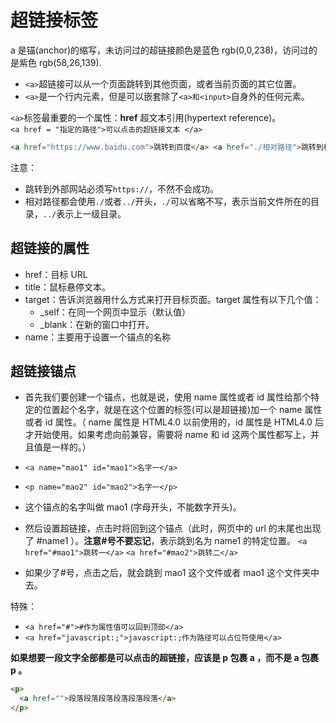# 超链接标签

a 是锚(anchor)的缩写，未访问过的超链接颜色是蓝色 rgb(0,0,238)，访问过的是紫色 rgb(58,26,139).

- `<a>`超链接可以从一个页面跳转到其他页面，或者当前页面的其它位置。
- `<a>`是一个行内元素，但是可以嵌套除了`<a>和<input>`自身外的任何元素。

`<a>`标签最重要的一个属性：**href** 超文本引用(hypertext reference)。  
`<a href = "指定的路径">可以点击的超链接文本 </a>`

```html
<a href="https://www.baidu.com">跳转到百度</a> <a href="./相对路径">跳转到相对路径</a>
```

注意：

- 跳转到外部网站必须写`https://`，不然不会成功。
- 相对路径都会使用`./`或者`../`开头，`./`可以省略不写，表示当前文件所在的目录，`../`表示上一级目录。

## 超链接的属性

- href：目标 URL
- title：鼠标悬停文本。
- target：告诉浏览器用什么方式来打开目标页面。target 属性有以下几个值：
  - \_self：在同一个网页中显示（默认值）
  - \_blank：在新的窗口中打开。
- name：主要用于设置一个锚点的名称

## 超链接锚点

- 首先我们要创建一个锚点，也就是说，使用 name 属性或者 id 属性给那个特定的位置起个名字，就是在这个位置的标签(可以是超链接)加一个 name 属性或者 id 属性。（ name 属性是 HTML4.0 以前使用的，id 属性是 HTML4.0 后才开始使用。如果考虑向前兼容，需要将 name 和 id 这两个属性都写上，并且值是一样的。）

- `<a name="mao1" id="mao1">名字一</a>`
- `<p name="mao2" id="mao2">名字一</p>`
- 这个锚点的名字叫做 mao1 (字母开头，不能数字开头)。
- 然后设置超链接，点击时将回到这个锚点（此时，网页中的 url 的末尾也出现了 #name1 ）。**注意#号不要忘记**，表示跳到名为 name1 的特定位置。
  `<a href="#mao1">跳转一</a>`
  `<a href="#mao2">跳转二</a>`
- 如果少了#号，点击之后，就会跳到 mao1 这个文件或者 mao1 这个文件夹中去。

特殊：

- `<a href="#">#作为属性值可以回到顶部</a>`
- `<a href="javascript:;">javascript:;作为路径可以占位符使用</a>`

**如果想要一段文字全部都是可以点击的超链接，应该是 p 包裹 a ，而不是 a 包裹 p 。**

```html
<p>
  <a href="">段落段落段落段落段落段落</a>
</p>
```
